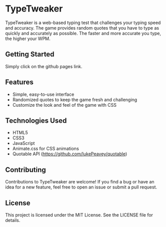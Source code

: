 # TypeTweaker

TypeTweaker is a web-based typing test that challenges your typing speed and accuracy. The game provides random quotes that you have to type as quickly and accurately as possible. The faster and more accurate you type, the higher your WPM.

## Getting Started

Simply click on the github pages link.

## Features

- Simple, easy-to-use interface
- Randomized quotes to keep the game fresh and challenging
- Customize the look and feel of the game with CSS

## Technologies Used

- HTML5
- CSS3
- JavaScript
- Animate.css for CSS animations
- Quotable API (https://github.com/lukePeavey/quotable)

## Contributing

Contributions to TypeTweaker are welcome! If you find a bug or have an idea for a new feature, feel free to open an issue or submit a pull request.

## License

This project is licensed under the MIT License. See the LICENSE file for details.
